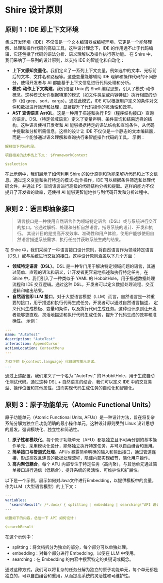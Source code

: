# Shire 设计原则

## 原则 1：IDE 即上下文环境

集成开发环境（IDE）不仅仅是一个文本编辑器或编程环境，它更是一个能够理解、处理和操作代码的高级工具。这种设计理念下，IDE
的作用远不止于代码编辑，它还包括了代码的语法分析、语义理解以及操作执行等功能。 在 Shire 中，我们采纳了一系列的设计原则，以支持
IDE 的智能化和自动化：

- **上下文感知变量化**。我们定义了一系列上下文变量，例如选中的文本、光标前后的文本、文件名和路径等。这些变量能够辅助 IDE
  理解和操作代码的不同部分，使得开发者与 AI 都能基于上下文信息进行代码处理和分析。
- **模式-动作上下文构建**。我们借鉴 Unix 的 Shell 编程思想，引入了模式-动作概念。这种模式允许根据特定的模式（如文件类型或内容特征）执行相应的动作（如
  grep、sort、xargs）。通过此模式，IDE 可以根据用户定义的条件对文件和数据进行筛选和处理，显著提升了代码操作的灵活性和效率。
- **AST 查询语言 AstQL**。这是一种用于描述和执行 PSI（程序结构接口）查询的语言。DSL（特定领域语言）定义了变量声明、条件查询和结果选择的结构。这种语言使得开发者和
  AI 能够根据特定的语法结构和查询条件，从代码中提取和分析所需信息。这样的设计让 IDE
  不仅仅是一个静态的文本编辑器，而是一个能够通过语义理解和查询执行来智能操作代码的工具。
  示例：

```yaml
解释如下代码片段。

项目相关的技术栈上下文： $frameworkContext

$selection
```    

在此示例中，我们展示了如何利用 Shire 的设计原则和功能来解析代码和上下文信息。通过定义变量和执行特定的模式-动作操作，IDE
可以根据条件筛选和处理代码文件，并通过 PSI 查询语言进行高级的代码结构分析和提取。这样的能力不仅提升了开发者的效率，还使得
AI 能够更智能地参与到代码开发和分析过程中。

## 原则 2：语言即抽象接口

> 语言接口是一种使用自然语言作为领域特定语言（DSL）或与系统进行交互的接口。它通过解析、处理和分析自然语言，指导系统的设计、开发和执行。
> 其设计目的是提高开发效率、准确性和用户体验，使用户能够使用自然语言描述系统需求、执行任务并获取系统生成的结果。

在 Shire 中，我们采纳了一种语言接口设计原则，将自然语言作为领域特定语言（DSL）或与系统进行交互的接口。这种设计原则涵盖以下几个方面：

- **领域特定语言（DSL）**。DSL 是一种专门用于解决特定领域问题的语言，其通过简单、直观的语法和语义，让开发者更容易地描述和执行特定任务。在
  Shire 中，我们引入了一种类似于 YAML 的 HobbitHole，用于描述数据处理流程和 IDE 交互逻辑。通过这种
  DSL，开发者可以定义数据处理流程、交互逻辑和输出结果。
- **自然语言即 LLM 接口**。对于大型语言模型（LLM）而言，自然语言是一种重要的接口，用于描述和执行代码生成任务。开发者可以通过自然语言描述，
  定义代码生成模板、变量和条件，以及执行代码生成任务。这种设计原则让开发者能够更直观、灵活地描述和执行代码生成任务，提升了代码生成的效率和准确性。
  示例：

```yaml
---
name: "AutoTest"
description: "AutoTest"
interaction: AppendCursor
actionLocation: ContextMenu
---

为以下的 ${context.language} 代码编写单元测试。
...
```

通过上述配置，我们定义了一个名为 "AutoTest" 的 HobbitHole，用于生成自动化测试代码。通过这种 DSL + 自然语言的结合，我们可以定义
IDE 中的交互类型、操作位置和其他属性，进而实现代码生成任务的自动化和智能化。

## 原则 3：原子功能单元（Atomic Functional Units）

原子功能单元（Atomic Functional Units, AFUs）是一种设计方法，旨在将复杂系统分解为独立且功能明确的最小操作单元。这种设计原则受到
Linux 设计思想的启发，强调模块化、独立性和简洁性。

1. **原子性和模块化**。每个原子功能单元（AFU）都是独立且不可再分割的基本操作单元，采用模块化设计，能够独立执行特定任务，并可以自由组合和重用。
2. **简单接口与管道式处理**。AFUs 暴露简单明确的输入和输出接口，通过管道连接，形成高效且连贯的数据处理流程，隐藏内部实现细节，简化用户操作。
3. **高内聚低耦合**。每个 AFU 内部专注于特定任务（高内聚），与其他单元通过简单接口进行通信（低耦合），提升系统的灵活性、可维护性和扩展性。

以下是一个示例，展示如何对Java文件进行Embedding，以提供模板中的变量，作为LLM（大型语言模型）的上下文：

```yaml
---
variables:
  "searchResult": /*.docx/ { splitting | embedding | searching("API 设计范式") }
---

根据如下的内容，总结一下 API 如何设计：

$searchResult
```

在这个示例中：

- splitting：将文档拆分为独立的部分，每个部分可以单独处理。
- embedding：对每个部分进行 Embedding，以便在 LLM 中使用。
- searching：在 Embedding 的内容中搜索特定的关键词或概念。

通过这种方式，我们可以将复杂的任务分解为独立的原子功能单元，每个单元都是独立的，可以自由组合和重用，从而提高系统的灵活性和可维护性。
